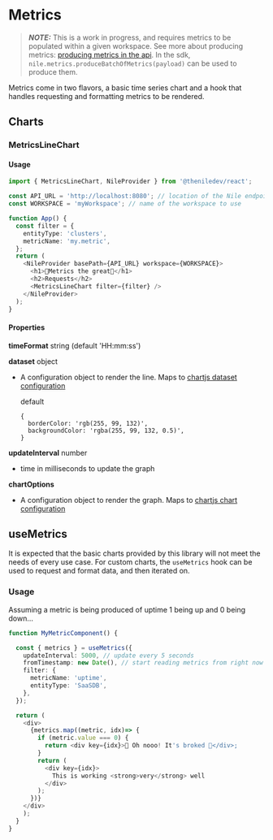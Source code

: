 # Metrics

> **_NOTE:_** This is a work in progress, and requires metrics to be populated within a given workspace. See more about producing metrics: [producing metrics in the api](https://www.thenile.dev/rest-api#tag/metrics/operation/produceBatchOfMetrics). In the sdk, `nile.metrics.produceBatchOfMetrics(payload)` can be used to produce them.

Metrics come in two flavors, a basic time series chart and a hook that handles requesting and formatting metrics to be rendered.

## Charts

### MetricsLineChart

#### Usage

```typescript
import { MetricsLineChart, NileProvider } from '@theniledev/react';

const API_URL = 'http://localhost:8080'; // location of the Nile endpoint
const WORKSPACE = 'myWorkspace'; // name of the workspace to use

function App() {
  const filter = {
    entityType: 'clusters',
    metricName: 'my.metric',
  };
  return (
    <NileProvider basePath={API_URL} workspace={WORKSPACE}>
      <h1>🤩Metrics the great🤩</h1>
      <h2>Requests</h2>
      <MetricsLineChart filter={filter} />
    </NileProvider>
  );
}
```

#### Properties

**timeFormat** string (default 'HH:mm:ss')

**dataset** object

- A configuration object to render the line. Maps to [chartjs dataset configuration](https://www.chartjs.org/docs/latest/configuration/#dataset-configuration)

  default

  ```
  {
    borderColor: 'rgb(255, 99, 132)',
    backgroundColor: 'rgba(255, 99, 132, 0.5)',
  }
  ```

**updateInterval** number

- time in milliseconds to update the graph

**chartOptions**

- A configuration object to render the graph. Maps to [chartjs chart configuration](https://www.chartjs.org/docs/latest/configuration/#configuration-object-structure)

## useMetrics

It is expected that the basic charts provided by this library will not meet the needs of every use case. For custom charts, the `useMetrics` hook can be used to request and format data, and then iterated on.

### Usage

Assuming a metric is being produced of uptime 1 being up and 0 being down...

```typescript
function MyMetricComponent() {

  const { metrics } = useMetrics({
    updateInterval: 5000, // update every 5 seconds
    fromTimestamp: new Date(), // start reading metrics from right now
    filter: {
      metricName: 'uptime',
      entityType: 'SaaSDB',
    },
  });

  return (
    <div>
      {metrics.map((metric, idx)=> {
        if (metric.value === 0) {
          return <div key={idx}>🤪 Oh nooo! It's broked 🤪</div>;
        }
        return (
          <div key={idx}>
            This is working <strong>very</strong> well
          </div>
        );
      })}
    </div>
    );
  }
}
```
